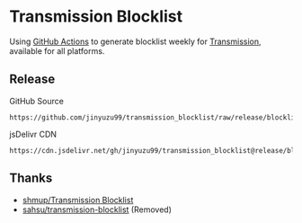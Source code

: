 # Transmission Blocklist

Using [GitHub Actions](./.github/workflows/auto-build.yml) to  generate blocklist weekly for [Transmission](https://transmissionbt.com), available for all platforms.

## Release

GitHub Source
```
https://github.com/jinyuzu99/transmission_blocklist/raw/release/blocklist.gz
```

jsDelivr CDN
```
https://cdn.jsdelivr.net/gh/jinyuzu99/transmission_blocklist@release/blocklist.gz
```

## Thanks

- [shmup/Transmission Blocklist](https://gist.github.com/shmup/29566c5268569069c256)
- [sahsu/transmission-blocklist](https://github.com/sahsu/transmission-blocklist) (Removed)
